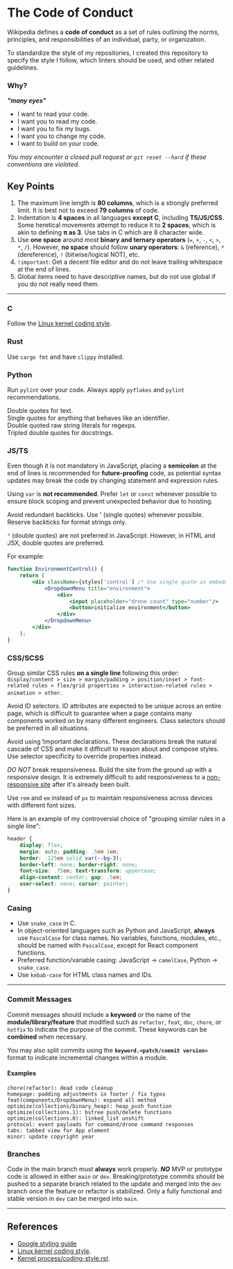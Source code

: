 # The Code of Conduct

Wikipedia defines a **code of conduct** as a set of rules outlining the norms,
principles, and responsibilities of an individual, party, or organization.

To standardize the style of my repositories, I created this repository to
specify the style I follow, which linters should be used, and other related
guidelines.

### Why?
***"many eyes"***
- I want to read your code.
- I want you to read my code.
- I want you to fix my bugs.
- I want you to change my code.
- I want to build on your code.

*You may encounter a closed pull request or `git reset --hard` if these
conventions are violated.*

## Key Points

1. The maximum line length is **80 columns**, which is a strongly preferred
limit. It is best not to exceed **79 columns** of code.
2. Indentation is **4 spaces** in all languages **except C**, including
**TS/JS/CSS**. Some heretical movements attempt to reduce it to **2 spaces**,
which is akin to defining **π as 3**. Use tabs in C which are 8 character wide.
3. Use **one space** around most **binary and ternary operators** (`=`, `+`,
`-`, `<`, `>`, `*`, `/`). However, **no space** should follow **unary
operators**: `&` (reference), `*` (dereference), `!` (bitwise/logical NOT),
etc.
4. `!important`: Get a decent file editor and do not leave trailing whitespace
at the end of lines.
5. Global items need to have descriptive names, but do not use global if you
do not really need them.

---

### C
Follow the [Linux kernel coding style](https://www.kernel.org/doc/html/v4.10/process/coding-style.html).

### Rust
Use `cargo fmt` and have `clippy` installed.

### Python
Run `pylint` over your code. Always apply `pyflakes` and `pylint`
recommendations.

Double quotes for text.\
Single quotes for anything that behaves like an identifier.\
Double quoted raw string literals for regexps.\
Tripled double quotes for docstrings.

### JS/TS
Even though it is not mandatory in JavaScript, placing a **semicolon** at the
end of lines is recommended for **future-proofing** code, as potential syntax
updates may break the code by changing statement and expression rules.

Using `var` is **not recommended**. Prefer `let` or `const` whenever possible
to ensure block scoping and prevent unexpected behavior due to hoisting.

Avoid redundant backticks. Use ' (single quotes) whenever possible. Reserve
backticks for format strings only.

`"` (double quotes) are not preferred in JavaScript. However, in HTML and JSX,
double quotes are preferred.

For example:
```jsx
function EnvironmentControl() {
    return (
        <div className={styles['control'] /* Use single quote in embeded JS */}>
            <DropdownMenu title="environment">
                <div>
                    <input placeholder="drone count" type="number"/>
                    <button>initialize environment</button>
                </div>
            </DropdownMenu>
        </div>
    );
}
```

### CSS/SCSS
Group similar CSS rules **on a single line** following this order:
`display/content > size > margin/padding > position/inset > font-related rules > flex/grid properties > interaction-related rules > animation > other`.

Avoid ID selectors. ID attributes are expected to be unique across an entire
page, which is difficult to guarantee when a page contains many components
worked on by many different engineers. Class selectors should be preferred in
all situations.

Avoid using !important declarations. These declarations break the natural
cascade of CSS and make it difficult to reason about and compose styles. Use
selector specificity to override properties instead.

*DO NOT* break responsiveness. Build the site from the ground up with a
responsive design.  It is extremely difficult to add responsiveness to a
[non-responsive site](https://github.com/user-attachments/assets/6d1b73ba-0a31-449b-830e-ed10e10505b4)
after it's already been built.

Use `rem` and `em` instead of `px` to maintain responsiveness across devices
with different font sizes.

Here is an example of my controversial choice of "grouping similar rules in a
single line":
```css
header {
    display: flex;
    margin: auto; padding: .5em 1em;
    border: .125em solid var(--bg-3);
    border-left: none; border-right: none;
    font-size: .75em; text-transform: uppercase;
    align-content: center; gap: .5em;
    user-select: none; cursor: pointer;
}
```

### Casing
- Use `snake_case` in C.
- In object-oriented languages such as Python and JavaScript, **always** use
`PascalCase` for class names. No variables, functions, modules, etc., should
be named with `PascalCase`, except for React component functions.
- Preferred function/variable casing: JavaScript → `camelCase`,
Python → `snake_case`.
- Use `kebab-case` for HTML class names and IDs.

---

### Commit Messages
Commit messages should include a **keyword** or the name of the
**module/library/feature** that modified such as `refactor`, `feat`, `doc`,
`chore`, or `hotfix` to indicate the purpose of the commit. These keywords can
be **combined** when necessary.

You may also split commits using the **`keyword.<patch/commit version>`**
format to indicate incremental changes within a module.

#### Examples
```text
chore(refactor): dead code cleanup
homepage: padding adjustments in footer / fix typos
feat(components/DropdownMenu): expand all method
optimize(collections/binary_heap): heap_push function
optimize(collections.1): bstree push/delete functions
optimize(collections.0): linked_list unshift
protocol: event payloads for command/drone command responses
tabs: tabbed view for App element
minor: update copyright year
```

### Branches
Code in the main branch must **always** work properly. ***NO*** MVP or
prototype code is allowed in either `main` or `dev`. Breaking/prototype commits
*should* be pushed to a separate branch related to the update and merged into
the `dev` branch once the feature or refactor is stabilized. Only a fully
functional and stable version in `dev` can be merged into `main`.

---

## References
- [Google styling guide](https://google.github.io/styleguide/)
- [Linux kernel coding style](https://www.kernel.org/doc/html/v4.10/process/coding-style.html).
- [Kernel process/coding-style.rst](http://www.kroah.com/linux/talks/ols_2002_kernel_codingstyle_talk/html/).
